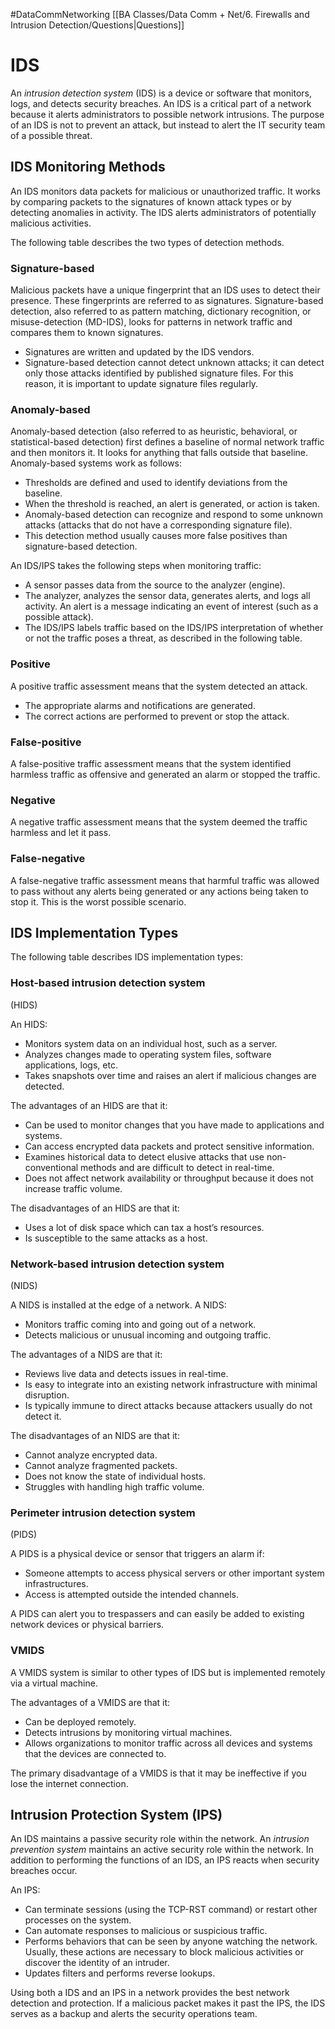#DataCommNetworking [[BA Classes/Data Comm + Net/6. Firewalls and Intrusion Detection/Questions|Questions]]
# IDS
An _intrusion detection system_ (IDS) is a device or software that monitors, logs, and detects security breaches. An IDS is a critical part of a network because it alerts administrators to possible network intrusions. The purpose of an IDS is not to prevent an attack, but instead to alert the IT security team of a possible threat.

## IDS Monitoring Methods
An IDS monitors data packets for malicious or unauthorized traffic. It works by comparing packets to the signatures of known attack types or by detecting anomalies in activity. The IDS alerts administrators of potentially malicious activities.

The following table describes the two types of detection methods.

### Signature-based
Malicious packets have a unique fingerprint that an IDS uses to detect their presence. These fingerprints are referred to as signatures. Signature-based detection, also referred to as pattern matching, dictionary recognition, or misuse-detection (MD-IDS), looks for patterns in network traffic and compares them to known signatures.

-   Signatures are written and updated by the IDS vendors.
-   Signature-based detection cannot detect unknown attacks; it can detect only those attacks identified by published signature files. For this reason, it is important to update signature files regularly.

### Anomaly-based
Anomaly-based detection (also referred to as heuristic, behavioral, or statistical-based detection) first defines a baseline of normal network traffic and then monitors it. It looks for anything that falls outside that baseline. Anomaly-based systems work as follows:

-   Thresholds are defined and used to identify deviations from the baseline.
-   When the threshold is reached, an alert is generated, or action is taken.
-   Anomaly-based detection can recognize and respond to some unknown attacks (attacks that do not have a corresponding signature file).
-   This detection method usually causes more false positives than signature-based detection.

An IDS/IPS takes the following steps when monitoring traffic:

-   A sensor passes data from the source to the analyzer (engine).
-   The analyzer, analyzes the sensor data, generates alerts, and logs all activity. An alert is a message indicating an event of interest (such as a possible attack).
-   The IDS/IPS labels traffic based on the IDS/IPS interpretation of whether or not the traffic poses a threat, as described in the following table.

### Positive
  
A positive traffic assessment means that the system detected an attack.

-   The appropriate alarms and notifications are generated.
-   The correct actions are performed to prevent or stop the attack.

### False-positive
A false-positive traffic assessment means that the system identified harmless traffic as offensive and generated an alarm or stopped the traffic.


### Negative
A negative traffic assessment means that the system deemed the traffic harmless and let it pass.


### False-negative
A false-negative traffic assessment means that harmful traffic was allowed to pass without any alerts being generated or any actions being taken to stop it. This is the worst possible scenario.


## IDS Implementation Types
The following table describes IDS implementation types:

### Host-based intrusion detection system  
(HIDS)

An HIDS:

-   Monitors system data on an individual host, such as a server.
-   Analyzes changes made to operating system files, software applications, logs, etc.
-   Takes snapshots over time and raises an alert if malicious changes are detected.

The advantages of an HIDS are that it:

-   Can be used to monitor changes that you have made to applications and systems.
-   Can access encrypted data packets and protect sensitive information.
-   Examines historical data to detect elusive attacks that use non-conventional methods and are difficult to detect in real-time.
-   Does not affect network availability or throughput because it does not increase traffic volume.

The disadvantages of an HIDS are that it:

-   Uses a lot of disk space which can tax a host’s resources.
-   Is susceptible to the same attacks as a host.

### Network-based intrusion detection system  
(NIDS)

A NIDS is installed at the edge of a network. A NIDS:

-   Monitors traffic coming into and going out of a network.
-   Detects malicious or unusual incoming and outgoing traffic.

The advantages of a NIDS are that it:

-   Reviews live data and detects issues in real-time.
-   Is easy to integrate into an existing network infrastructure with minimal disruption.
-   Is typically immune to direct attacks because attackers usually do not detect it.

The disadvantages of an NIDS are that it:

-   Cannot analyze encrypted data.
-   Cannot analyze fragmented packets.
-   Does not know the state of individual hosts.
-   Struggles with handling high traffic volume.

### Perimeter intrusion detection system  
(PIDS)

A PIDS is a physical device or sensor that triggers an alarm if:

-   Someone attempts to access physical servers or other important system infrastructures.
-   Access is attempted outside the intended channels.

A PIDS can alert you to trespassers and can easily be added to existing network devices or physical barriers.

### VMIDS

A VMIDS system is similar to other types of IDS but is implemented remotely via a virtual machine.  
  
The advantages of a VMIDS are that it:

-   Can be deployed remotely.
-   Detects intrusions by monitoring virtual machines.
-   Allows organizations to monitor traffic across all devices and systems that the devices are connected to.

The primary disadvantage of a VMIDS is that it may be ineffective if you lose the internet connection.


## Intrusion Protection System (IPS)
An IDS maintains a passive security role within the network. An _intrusion prevention system_ maintains an active security role within the network. In addition to performing the functions of an IDS, an IPS reacts when security breaches occur.

An IPS:

-   Can terminate sessions (using the TCP-RST command) or restart other processes on the system.
-   Can automate responses to malicious or suspicious traffic.
-   Performs behaviors that can be seen by anyone watching the network. Usually, these actions are necessary to block malicious activities or discover the identity of an intruder.
-   Updates filters and performs reverse lookups.

Using both a IDS and an IPS in a network provides the best network detection and protection. If a malicious packet makes it past the IPS, the IDS serves as a backup and alerts the security operations team.


